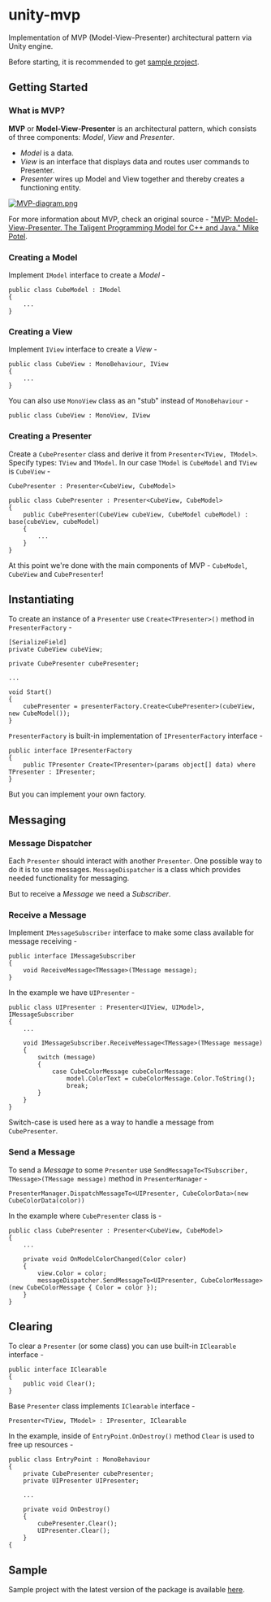 # unity-mvp
Implementation of MVP (Model-View-Presenter) architectural pattern via Unity engine.

Before starting, it is recommended to get [sample project](https://github.com/dancher743/unity-mvp/releases/tag/sample-project).

Getting Started
---
### What is MVP?
**MVP** or **Model-View-Presenter** is an architectural pattern, which consists of three components: _Model_, _View_ and _Presenter_.

* _Model_ is a data.
* _View_ is an interface that displays data and routes user commands to Presenter.
* _Presenter_ wires up Model and View together and thereby creates a functioning entity.

[![MVP-diagram.png](https://i.postimg.cc/jSCcjt5W/MVP-diagram.png)](https://postimg.cc/w18LfKDH)

For more information about MVP, check an original source - ["MVP: Model-View-Presenter. The Taligent Programming Model for C++ and Java." Mike Potel](http://www.wildcrest.com/Potel/Portfolio/mvp.pdf).

### Creating a Model
Implement `IModel` interface to create a _Model_ -

```
public class CubeModel : IModel
{
	...
}
```

### Creating a View
Implement `IView` interface to create a _View_ -

```
public class CubeView : MonoBehaviour, IView
{
	...
}
```

You can also use `MonoView` class as an "stub" instead of `MonoBehaviour` -

`public class CubeView : MonoView, IView`

### Creating a Presenter
Create a `CubePresenter` class and derive it from `Presenter<TView, TModel>`. Specify types: `TView` and `TModel`. In our case `TModel` is `CubeModel` and `TView` is `CubeView` -

`CubePresenter : Presenter<CubeView, CubeModel>`

```
public class CubePresenter : Presenter<CubeView, CubeModel>
{
	public CubePresenter(CubeView cubeView, CubeModel cubeModel) : base(cubeView, cubeModel)
	{
		...
	}
}
```

At this point we're done with the main components of MVP - `CubeModel`, `CubeView` and `CubePresenter`!

Instantiating
---
To create an instance of a `Presenter` use `Create<TPresenter>()` method in `PresenterFactory` -

```
[SerializeField]
private CubeView cubeView;

private CubePresenter cubePresenter;

...

void Start()
{
	cubePresenter = presenterFactory.Create<CubePresenter>(cubeView, new CubeModel());
}
```
`PresenterFactory` is built-in implementation of `IPresenterFactory` interface -

```
public interface IPresenterFactory
{
	public TPresenter Create<TPresenter>(params object[] data) where TPresenter : IPresenter;
}
```

But you can implement your own factory.

Messaging
---
### Message Dispatcher
Each `Presenter` should interact with another `Presenter`. One possible way to do it is to use messages. `MessageDispatcher` is a class which provides needed functionality for messaging.

But to receive a _Message_ we need a _Subscriber_.

### Receive a Message
Implement `IMessageSubscriber` interface to make some class available for message receiving -

```
public interface IMessageSubscriber
{
	void ReceiveMessage<TMessage>(TMessage message);
}
```

In the example we have `UIPresenter` -

```
public class UIPresenter : Presenter<UIView, UIModel>, IMessageSubscriber
{
	...
	
	void IMessageSubscriber.ReceiveMessage<TMessage>(TMessage message)
	{
		switch (message)
		{
			case CubeColorMessage cubeColorMessage:
				model.ColorText = cubeColorMessage.Color.ToString();
				break;
		}
	}
}
```

Switch-case is used here as a way to handle a message from `CubePresenter`.

### Send a Message
To send a _Message_ to some `Presenter` use `SendMessageTo<TSubscriber, TMessage>(TMessage message)` method in `PresenterManager` -

`PresenterManager.DispatchMessageTo<UIPresenter, CubeColorData>(new CubeColorData(color))`

In the example where `CubePresenter` class is -

```
public class CubePresenter : Presenter<CubeView, CubeModel>
{
  	...

	private void OnModelColorChanged(Color color)
	{
		view.Color = color;
		messageDispatcher.SendMessageTo<UIPresenter, CubeColorMessage>(new CubeColorMessage { Color = color });
	}
}
```

Clearing
---
To clear a `Presenter` (or some class) you can use built-in `IClearable` interface -

```
public interface IClearable
{
	public void Clear();
}
```

Base `Presenter` class implements `IClearable` interface -

`Presenter<TView, TModel> : IPresenter, IClearable`

In the example, inside of `EntryPoint.OnDestroy()` method `Clear` is used to free up resources -

```
public class EntryPoint : MonoBehaviour
{
	private CubePresenter cubePresenter;
	private UIPresenter UIPresenter;

	...

	private void OnDestroy()
	{
		cubePresenter.Clear();
		UIPresenter.Clear();
	}
{
```

Sample
---
Sample project with the latest version of the package is available [here](https://github.com/dancher743/unity-mvp/releases/tag/sample-project).
